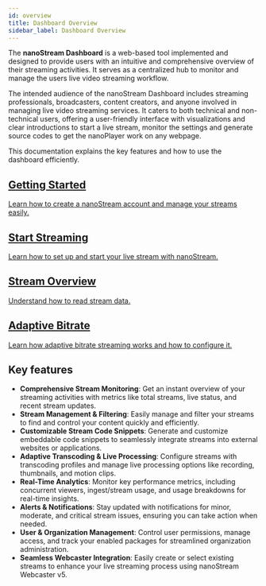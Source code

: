 ```yaml
---
id: overview
title: Dashboard Overview
sidebar_label: Dashboard Overview
---
```


The **nanoStream Dashboard** is a web-based tool implemented and designed to provide users with an intuitive and comprehensive overview of their streaming activities. It serves as a centralized hub to monitor and manage the users live video streaming workflow.

The intended audience of the nanoStream Dashboard includes streaming professionals, broadcasters, content creators, and anyone involved in managing live video streaming services. It caters to both technical and non-technical users, offering a user-friendly interface with visualizations and clear introductions to start a live stream, monitor the settings and generate source codes to get the nanoPlayer work on any webpage.

This documentation explains the key features and how to use the dashboard efficiently.

<article class="margin-top--lg">
    <section class="row list_ZO3j">
        <article class="col col--6 margin-bottom--lg">
            <a class="card padding--lg cardContainer_Uewx" href="./getting_started">
                <h2>Getting Started</h2>
                <p>Learn how to create a nanoStream account and manage your streams easily.</p>
            </a>
        </article>
        <article class="col col--6 margin-bottom--lg">
            <a class="card padding--lg cardContainer_Uewx" href="./start_streaming">
                <h2>Start Streaming</h2>
                <p>Learn how to set up and start your live stream with nanoStream.</p>
            </a>
        </article>
    </section>
    <section class="row list_ZO3j">
        <article class="col col--6 margin-bottom--lg">
            <a class="card padding--lg cardContainer_Uewx" href="./stream_overview">
                <h2>Stream Overview</h2>
                <p>Understand how to read stream data.</p>
            </a>
        </article>
            <article class="col col--6 margin-bottom--lg">
            <a class="card padding--lg cardContainer_Uewx" href="./abr_transcoding">
                <h2>Adaptive Bitrate</h2>
                <p>Learn how adaptive bitrate streaming works and how to configure it.</p>
            </a>
        </article>
    </section>
</article>

## Key features

- **Comprehensive Stream Monitoring**: Get an instant overview of your streaming activities with metrics like total streams, live status, and recent stream updates.
- **Stream Management & Filtering**: Easily manage and filter your streams to find and control your content quickly and efficiently.
- **Customizable Stream Code Snippets**: Generate and customize embeddable code snippets to seamlessly integrate streams into external websites or applications.
- **Adaptive Transcoding & Live Processing**: Configure streams with transcoding profiles and manage live processing options like recording, thumbnails, and motion clips.
- **Real-Time Analytics**: Monitor key performance metrics, including concurrent viewers, ingest/stream usage, and usage breakdowns for real-time insights.
- **Alerts & Notifications**: Stay updated with notifications for minor, moderate, and critical stream issues, ensuring you can take action when needed.
- **User & Organization Management**: Control user permissions, manage access, and track your enabled packages for streamlined organization administration.
- **Seamless Webcaster Integration**: Easily create or select existing streams to enhance your live streaming process using nanoStream Webcaster v5.